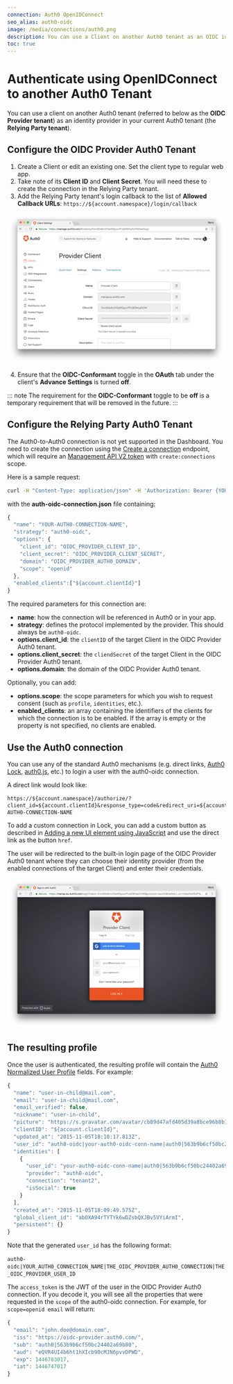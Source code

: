 ```yaml
---
connection: Auth0 OpenIDConnect
seo_alias: auth0-oidc
image: /media/connections/auth0.png
description: You can use a Client on another Auth0 tenant as an OIDC identity provider in your current Auth0 tenant.
toc: true
---
```

# Authenticate using OpenIDConnect to another Auth0 Tenant

You can use a client on another Auth0 tenant (referred to below as the **OIDC Provider tenant**) as an identity provider in your current Auth0 tenant (the **Relying Party tenant**).

## Configure the OIDC Provider Auth0 Tenant

1. Create a Client or edit an existing one. Set the client type to regular web app.
2. Take note of its **Client ID** and **Client Secret**. You will need these to create the connection in the Relying Party tenant.
3. Add the Relying Party tenant's login callback to the list of **Allowed Callback URLs**: `https://${account.namespace}/login/callback`

![Provider tenant settings](/media/articles/connections/social/auth0-oidc/child-app.png)

4. Ensure that the **OIDC-Conformant** toggle in the **OAuth** tab under the client's **Advance Settings** is turned **off**.

::: note
The requirement for the **OIDC-Conformant** toggle to be **off** is a temporary requirement that will be removed in the future.
:::

## Configure the Relying Party Auth0 Tenant

The Auth0-to-Auth0 connection is not yet supported in the Dashboard. You need to create the connection using the [Create a connection](/api/v2#!/Connections/post_connections) endpoint, which will require an [Management API V2 token](/api/management/v2/tokens) with `create:connections` scope.

Here is a sample request:

```sh
curl -H "Content-Type: application/json" -H 'Authorization: Bearer {YOUR_API_V2_TOKEN}' -d @auth0-oidc-connection.json https://${account.namespace}/api/v2/connections
```

with the **auth-oidc-connection.json** file containing:

```js
{
  "name": "YOUR-AUTH0-CONNECTION-NAME",
  "strategy": "auth0-oidc",
  "options": {
    "client_id": "OIDC_PROVIDER_CLIENT_ID",
    "client_secret": "OIDC_PROVIDER_CLIENT_SECRET",
    "domain": "OIDC_PROVIDER_AUTH0_DOMAIN",
    "scope": "openid"
  },
  "enabled_clients":["${account.clientId}"]
}
```

The required parameters for this connection are:

* **name**: how the connection will be referenced in Auth0 or in your app.
* **strategy**: defines the protocol implemented by the provider. This should always be `auth0-oidc`.
* **options.client_id**: the `clientID` of the target Client in the OIDC Provider Auth0 tenant.
* **options.client_secret**: the `cliendSecret` of the target Client in the OIDC Provider Auth0 tenant.
* **options.domain**: the domain of the OIDC Provider Auth0 tenant.

Optionally, you can add:

* **options.scope**: the scope parameters for which you wish to request consent (such as `profile`, `identities`, etc.).
* **enabled_clients**: an array containing the identifiers of the clients for which the connection is to be enabled. If the array is empty or the property is not specified, no clients are enabled.

## Use the Auth0 connection

You can use any of the standard Auth0 mechanisms (e.g. direct links, [Auth0 Lock](/libraries/lock), [auth0.js](/auth0js), etc.) to login a user with the auth0-oidc connection.

A direct link would look like:

```text
https://${account.namespace}/authorize/?client_id=${account.clientId}&response_type=code&redirect_uri=${account.callback}&state=OPAQUE_VALUE&connection=YOUR-AUTH0-CONNECTION-NAME
```

To add a custom connection in Lock, you can add a custom button as described in [Adding a new UI element using JavaScript](/libraries/lock/v9/ui-customization#adding-a-new-ui-element-using-javascript) and use the direct link as the button `href`.

The user will be redirected to the built-in login page of the OIDC Provider Auth0 tenant where they can choose their identity provider (from the enabled connections of the target Client) and enter their credentials.

![Login widget](/media/articles/connections/social/auth0-oidc/login-page.png)

## The resulting profile

Once the user is authenticated, the resulting profile will contain the [Auth0 Normalized User Profile](/user-profile/normalized) fields. For example:

```js
{
  "name": "user-in-child@mail.com",
  "email": "user-in-child@mail.com",
  "email_verified": false,
  "nickname": "user-in-child",
  "picture": "https://s.gravatar.com/avatar/cb89d47afd405d39a8bce96b8b17bcbc?s=480&r=pg&d=https%3A%2F%2Fcdn.auth0.com%2Favatars%2Fus.png",
  "clientID": "${account.clientId}",
  "updated_at": "2015-11-05T18:10:17.813Z",
  "user_id": "auth0-oidc|your-auth0-oidc-conn-name|auth0|563b9b6cf50bc24402a69b80",
  "identities": [
    {
      "user_id": "your-auth0-oidc-conn-name|auth0|563b9b6cf50bc24402a69b80",
      "provider": "auth0-oidc",
      "connection": "tenant2",
      "isSocial": true
    }
  ],
  "created_at": "2015-11-05T18:09:49.575Z",
  "global_client_id": "abOXA94rTYTYk6wDZsbQXJBv5VYiArmI",
  "persistent": {}
}
```

Note that the generated `user_id` has the following format:

`auth0-oidc|YOUR_AUTH0_CONNECTION_NAME|THE_OIDC_PROVIDER_AUTH0_CONNECTION|THE_OIDC_PROVIDER_USER_ID`

The `access_token` is the JWT of the user in the OIDC Provider Auth0 connection. If you decode it, you will see all the properties that were requested in the `scope` of the auth0-oidc connection. For example, for `scope=openid email` will return:

```js
{
  "email": "john.doe@domain.com",
  "iss": "https://oidc-provider.auth0.com/",
  "sub": "auth0|563b9b6cf50bc24402a69b80",
  "aud": "eQVR4UI4b6ht1hXIcb90cMJN6pvvDPWD",
  "exp": 1446783017,
  "iat": 1446747017
}
```

